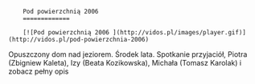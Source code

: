 
        Pod powierzchnią 2006 
        =============
        
        [![Pod powierzchnią 2006 ](http://vidos.pl/images/player.gif)](http://vidos.pl/pod-powierzchnia-2006)
        
        
 Opuszczony dom nad jeziorem. Środek lata. Spotkanie przyjaciół, Piotra (Zbigniew Kaleta), Izy (Beata Kozikowska), Michała (Tomasz Karolak) i zobacz pełny opis
    